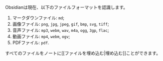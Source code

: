 Obsidianは現在、以下のファイルフォーマットを認識します。

1. マークダウンファイル: `md`;
2. 画像ファイル: `png`, `jpg`, `jpeg`, `gif`, `bmp`, `svg`, `tiff`;
3. 音声ファイル: `mp3`, `webm`, `wav`, `m4a`, `ogg`, `3gp`, `flac`;
4. 動画ファイル: `mp4`, `webm`, `ogv`;
5. PDFファイル: `pdf`.

すべてのファイルをノートに[[ファイルを埋め込む|埋め込む]]ことができます。